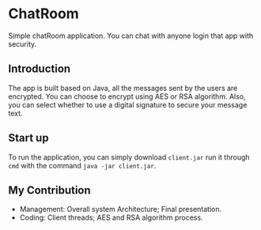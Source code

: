 # ChatRoom
Simple chatRoom application. You can chat with anyone login that app with security.
## Introduction
The app is built based on Java, all the messages sent by the users are encrypted. You can choose to encrypt using AES or RSA algorithm. Also, you can select whether to use a digital signature to secure your message text.
## Start up
To run the application, you can simply download `client.jar` run it through `cmd` with the command `java -jar client.jar`.
## My Contribution
- Management: Overall system Architecture; Final presentation. 
- Coding: Client threads; AES and RSA algorithm process. 
